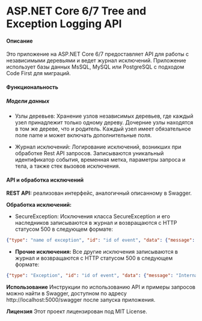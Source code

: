 # ASP.NET Core 6/7 Tree and Exception Logging API

#### Описание
Это приложение на ASP.NET Core 6/7 предоставляет API для работы с независимыми деревьями и ведет журнал исключений. Приложение использует базы данных MsSQL, MySQL или PostgreSQL с подходом Code First для миграций.

#### Функциональность
##### Модели данных
- Узлы деревьев: Хранение узлов независимых деревьев, где каждый узел принадлежит только одному дереву. Дочерние узлы находятся в том же дереве, что и родитель. Каждый узел имеет обязательное поле name и может включать дополнительные поля.

- Журнал исключений: Логирование исключений, возникших при обработке Rest API запросов. Записываются уникальный идентификатор события, временная метка, параметры запроса и тела, а также стек вызовов исключения.

#### API и обработка исключений
**REST API:** реализован интерфейс, аналогичный описанному в Swagger.

**Обработка исключений:**

- SecureException: Исключения класса SecureException и его наследников записываются в журнал и возвращаются с HTTP статусом 500 в следующем формате:

```json
{"type": "name of exception", "id": "id of event", "data": {"message": "message of exception"}}
```
- **Прочие исключения:** Все другие исключения записываются в журнал и возвращаются с HTTP статусом 500 в следующем формате:

```json
{"type": "Exception", "id": "id of event", "data": {"message": "Internal server error ID = id of event"}}
```

**Использование**
Инструкции по использованию API и примеры запросов можно найти в Swagger, доступном по адресу http://localhost:5000/swagger после запуска приложения.

**Лицензия**
Этот проект лицензирован под MIT License.
